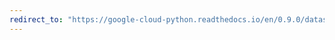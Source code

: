 ```yaml
---
redirect_to: "https://google-cloud-python.readthedocs.io/en/0.9.0/datastore-transactions.html"
---
```

